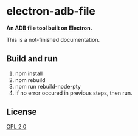 # electron-adb-file

**An ADB file tool built on Electron.**

This is a not-finished documentation.

## Build and run
1. npm install
2. npm rebuild
3. npm run rebuild-node-pty
4. If no error occured in previous steps, then run.

## License

[GPL 2.0](LICENSE)
